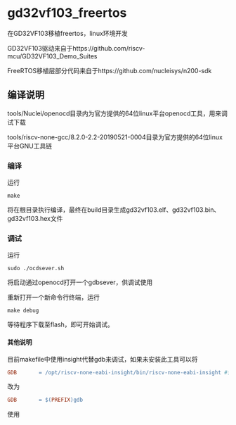 # gd32vf103_freertos

在GD32VF103移植freertos，linux环境开发

GD32VF103驱动来自于https://github.com/riscv-mcu/GD32VF103_Demo_Suites

FreeRTOS移植层部分代码来自于https://github.com/nucleisys/n200-sdk

## 编译说明

tools/Nuclei/openocd目录内为官方提供的64位linux平台openocd工具，用来调试下载

tools/riscv-none-gcc/8.2.0-2.2-20190521-0004目录为官方提供的64位linux平台GNU工具链

### 编译

运行

```shell
make
```

将在根目录执行编译，最终在build目录生成gd32vf103.elf、gd32vf103.bin、gd32vf103.hex文件

### 调试

运行

```shell
sudo ./ocdsever.sh
```

将启动通过openocd打开一个gdbsever，供调试使用

重新打开一个新命令行终端，运行

```shell
make debug
```

等待程序下载至flash，即可开始调试。

#### 其他说明

目前makefile中使用insight代替gdb来调试，如果未安装此工具可以将

```makefile
GDB       = /opt/riscv-none-eabi-insight/bin/riscv-none-eabi-insight #使用insight代替gdb来调试
```

改为

```makefile
GDB       = $(PREFIX)gdb
```

使用
